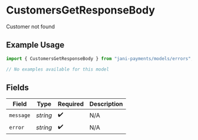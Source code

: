 # CustomersGetResponseBody

Customer not found

## Example Usage

```typescript
import { CustomersGetResponseBody } from "jani-payments/models/errors";

// No examples available for this model
```

## Fields

| Field              | Type               | Required           | Description        |
| ------------------ | ------------------ | ------------------ | ------------------ |
| `message`          | *string*           | :heavy_check_mark: | N/A                |
| `error`            | *string*           | :heavy_check_mark: | N/A                |